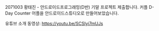 2071003 황태진 - 안드로이드프로그래밍(D반) 기말 프로젝트 제출합니다.
커플 D-Day Counter 어플을 안드로이드스튜디오로 만들어보았습니다.

유튜브 소개 동영상: https://youtu.be/SCSIyi7mUJs
